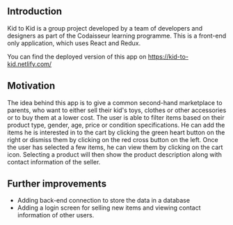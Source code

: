 ## Introduction

Kid to Kid is a group project developed by a team of developers and designers as part of the Codaisseur learning programme.
This is a front-end only application, which uses React and Redux.

You can find the deployed version of this app on https://kid-to-kid.netlify.com/

## Motivation

The idea behind this app is to give a common second-hand marketplace to parents, who want to either sell their kid's toys, clothes or other accessories or to buy them at a lower cost. The user is able to filter items based on their product type, gender, age, price or condition specifications. He can add the items he is interested in to the cart by clicking the green heart button on the right or dismiss them by clicking on the red cross button on the left. Once the user has selected a few items, he can view them by clicking on the cart icon. Selecting a product will then show the product description along with contact information of the seller. 

## Further improvements

- Adding back-end connection to store the data in a database
- Adding a login screen for selling new items and viewing contact information of other users.
